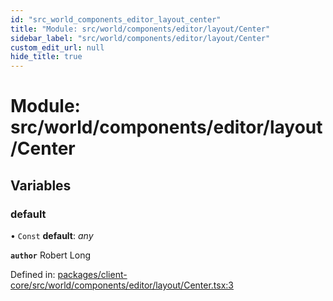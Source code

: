 ```yaml
---
id: "src_world_components_editor_layout_center"
title: "Module: src/world/components/editor/layout/Center"
sidebar_label: "src/world/components/editor/layout/Center"
custom_edit_url: null
hide_title: true
---
```


# Module: src/world/components/editor/layout/Center

## Variables

### default

• `Const` **default**: *any*

**`author`** Robert Long

Defined in: [packages/client-core/src/world/components/editor/layout/Center.tsx:3](https://github.com/xr3ngine/xr3ngine/blob/77d12cea0/packages/client-core/src/world/components/editor/layout/Center.tsx#L3)
